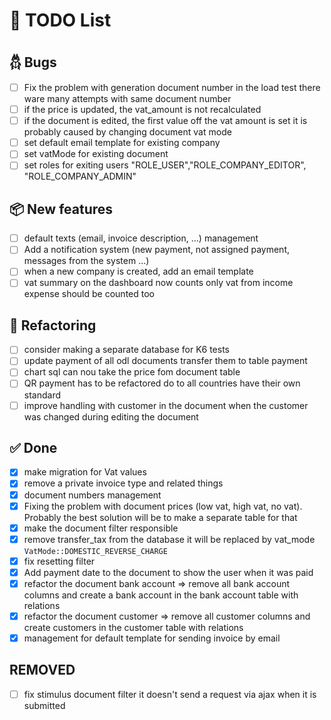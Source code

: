 # 🧠 TODO List

## 𓆣 Bugs

- [ ] Fix the problem with generation document number in the load test there ware many attempts with same document
  number
- [ ] if the price is updated, the vat_amount is not recalculated
- [ ] if the document is edited, the first value off the vat amount is set it is probably caused by changing document
  vat mode
- [ ] set default email template for existing company
- [ ] set vatMode for existing document
- [ ] set roles for exiting users "ROLE_USER","ROLE_COMPANY_EDITOR", "ROLE_COMPANY_ADMIN"

## 📦 New features

- [ ] default texts (email, invoice description, ...) management
- [ ] Add a notification system (new payment, not assigned payment, messages from the system ...)
- [ ] when a new company is created, add an email template
- [ ] vat summary on the dashboard now counts only vat from income expense should be counted too

## 🔧 Refactoring

- [ ] consider making a separate database for K6 tests
- [ ] update payment of all odl documents transfer them to table payment
- [ ] chart sql can nou take the price fom document table
- [ ] QR payment has to be refactored do to all countries have their own standard
- [ ] improve handling with customer in the document when the customer was changed during editing the document

## ✅ Done

- [x] make migration for Vat values
- [x] remove a private invoice type and related things
- [x] document numbers management
- [x] Fixing the problem with document prices (low vat, high vat, no vat). Probably the best solution will be to make a
  separate table for that
- [x] make the document filter responsible
- [x] remove transfer_tax from the database it will be replaced by vat_mode ``VatMode::DOMESTIC_REVERSE_CHARGE``
- [x] fix resetting filter
- [x] Add payment date to the document to show the user when it was paid
- [x] refactor the document bank account ⇒ remove all bank account columns and create a bank account in the bank account
  table with relations
- [x] refactor the document customer ⇒ remove all customer columns and create customers in the customer table with
  relations
- [x] management for default template for sending invoice by email

## REMOVED

- [ ] fix stimulus document filter it doesn't send a request via ajax when it is submitted